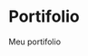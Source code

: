 # Portifolio
<p>Meu <a style="text-decoration: none;" href="https://antoniobemjunior.github.io/portifolio/">portifolio</a></p>
